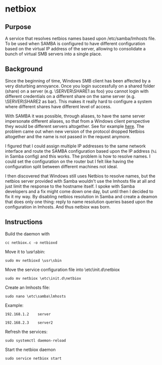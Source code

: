 # netbiox

## Purpose

A service that resolves netbios names based upon /etc/samba/lmhosts file. To be used when SAMBA is configured to have different configuration based on the virtual IP address of the server, allowing to consolidate a bunch of virtual SMB servers into a single place.

## Background

Since the beginning of time, Windows SMB client has been affected by a very disturbing annoyance. Once you login successfully on a shared folder (share) on a server (e.g. \\SERVER\SHARE1 as foo) you cannot login with different credentials on a different share on the same server (e.g. \\SERVER\SHARE2 as bar). This makes it really hard to configure a system where different shares have different level of access.

With SAMBA it was possible, through aliases, to have the same server impersonate different aliases, so that from a Windows client perspective they would be different servers altogether. See for example [here](https://www.samba.org/samba/docs/using_samba/ch06.html). The problem came out when new version of the protocol dropped Netbios altogether and the name is not passed in the request anymore.

I figured that I could assign multiple IP addresses to the same network interface and route the SAMBA configuration based upon the IP address (`%i` in Samba config) and this works. The problem is how to resolve names. I could set the configuration on the router but I felt like having the configuration split between different machines not ideal.

I then discovered that Windows still uses Netbios to resolve names, but the netbios server provided with Samba wouldn't use the lmhosts file at all and just limit the response to the hostname itself. I spoke with Samba developers and a fix might come down one day, but until then I decided to fix it my way. By disabling netbios resolution in Samba and create a deamon that does only one thing: reply to name resolution queries based upon the configuration in lmhosts. And thus netbiox was born.

## Instructions

Build the daemon with

`cc netbiox.c -o netbioxd`

Move it to \usr\sbin:

`sudo mv netbioxd \usr\sbin`

Move the service configuration file into \etc\init.d\netbiox

`sudo mv netbiox \etc\init.d\netbiox`

Create an lmhosts file:

`sudo nano \etc\samba\lmhosts`

Example:

`192.168.1.2	server`

`192.168.2.3	server2`

Refresh the services:

`sudo systemctl daemon-reload`

Start the netbiox daemon

`sudo service netbiox start`
